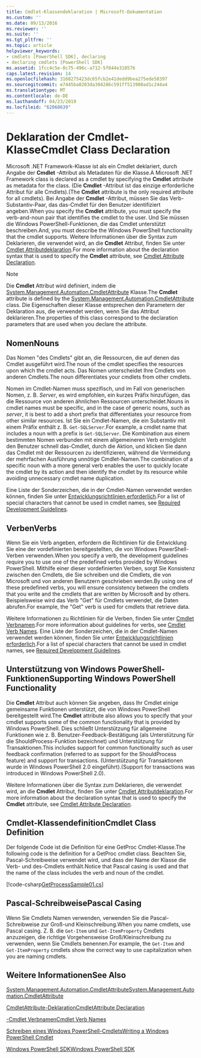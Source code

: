 ```yaml
---
title: Cmdlet-Klassendeklaration | Microsoft-Dokumentation
ms.custom: ''
ms.date: 09/13/2016
ms.reviewer: ''
ms.suite: ''
ms.tgt_pltfrm: ''
ms.topic: article
helpviewer_keywords:
- cmdlets [PowerShell SDK], declaring
- declaring cmdlets [PowerShell SDK]
ms.assetid: 1fcc4c5e-0c75-496c-a712-5f844e310576
caps.latest.revision: 14
ms.openlocfilehash: 3168275423dc65fcb2e41dedd9bea275ede58397
ms.sourcegitcommit: e7445ba8203da304286c591ff513900ad1c244a4
ms.translationtype: MT
ms.contentlocale: de-DE
ms.lasthandoff: 04/23/2019
ms.locfileid: "62068639"
---
```

# <a name="cmdlet-class-declaration"></a><span data-ttu-id="ad28a-102">Deklaration der Cmdlet-Klasse</span><span class="sxs-lookup"><span data-stu-id="ad28a-102">Cmdlet Class Declaration</span></span>

<span data-ttu-id="ad28a-103">Microsoft .NET Framework-Klasse ist als ein Cmdlet deklariert, durch Angabe der **Cmdlet** -Attribut als Metadaten für die Klasse.</span><span class="sxs-lookup"><span data-stu-id="ad28a-103">A Microsoft .NET Framework class is declared as a cmdlet by specifying the **Cmdlet** attribute as metadata for the class.</span></span> <span data-ttu-id="ad28a-104">(Die **Cmdlet** -Attribut ist das einzige erforderliche Attribut für alle Cmdlets).</span><span class="sxs-lookup"><span data-stu-id="ad28a-104">(The **Cmdlet** attribute is the only required attribute for all cmdlets).</span></span> <span data-ttu-id="ad28a-105">Bei Angabe der **Cmdlet** -Attribut, müssen Sie das Verb-Substantiv-Paar, das das-Cmdlet für den Benutzer identifiziert angeben.</span><span class="sxs-lookup"><span data-stu-id="ad28a-105">When you specify the **Cmdlet** attribute, you must specify the verb-and-noun pair that identifies the cmdlet to the user.</span></span> <span data-ttu-id="ad28a-106">Und Sie müssen die Windows PowerShell-Funktionen, die das Cmdlet unterstützt beschreiben.</span><span class="sxs-lookup"><span data-stu-id="ad28a-106">And, you must describe the Windows PowerShell functionality that the cmdlet supports.</span></span> <span data-ttu-id="ad28a-107">Weitere Informationen über die Syntax zum Deklarieren, die verwendet wird, an die **Cmdlet** Attribut, finden Sie unter [Cmdlet Attributdeklaration](./cmdlet-attribute-declaration.md).</span><span class="sxs-lookup"><span data-stu-id="ad28a-107">For more information about the declaration syntax that is used to specify the **Cmdlet** attribute, see [Cmdlet Attribute Declaration](./cmdlet-attribute-declaration.md).</span></span>

> [!NOTE]
> <span data-ttu-id="ad28a-108">Die **Cmdlet** Attribut wird definiert, indem die [System.Management.Automation.CmdletAttribute](/dotnet/api/System.Management.Automation.CmdletAttribute) Klasse.</span><span class="sxs-lookup"><span data-stu-id="ad28a-108">The **Cmdlet** attribute is defined by the [System.Management.Automation.CmdletAttribute](/dotnet/api/System.Management.Automation.CmdletAttribute) class.</span></span> <span data-ttu-id="ad28a-109">Die Eigenschaften dieser Klasse entsprechen den Parametern der Deklaration aus, die verwendet werden, wenn Sie das Attribut deklarieren.</span><span class="sxs-lookup"><span data-stu-id="ad28a-109">The properties of this class correspond to the declaration parameters that are used when you declare the attribute.</span></span>

## <a name="nouns"></a><span data-ttu-id="ad28a-110">Nomen</span><span class="sxs-lookup"><span data-stu-id="ad28a-110">Nouns</span></span>

<span data-ttu-id="ad28a-111">Das Nomen "des Cmdlets" gibt an, die Ressourcen, die auf denen das Cmdlet ausgeführt wird.</span><span class="sxs-lookup"><span data-stu-id="ad28a-111">The noun of the cmdlet specifies the resources upon which the cmdlet acts.</span></span> <span data-ttu-id="ad28a-112">Das Nomen unterscheidet Ihre Cmdlets von anderen Cmdlets.</span><span class="sxs-lookup"><span data-stu-id="ad28a-112">The noun differentiates your cmdlets from other cmdlets.</span></span>

<span data-ttu-id="ad28a-113">Nomen im Cmdlet-Namen muss spezifisch, und im Fall von generischen Nomen, z. B. *Server*, es wird empfohlen, ein kurzes Präfix hinzufügen, das die Ressource von anderen ähnlichen Ressourcen unterscheidet.</span><span class="sxs-lookup"><span data-stu-id="ad28a-113">Nouns in cmdlet names must be specific, and in the case of generic nouns, such as *server*, it is best to add a short prefix that differentiates your resource from other similar resources.</span></span> <span data-ttu-id="ad28a-114">Ist Sie ein Cmdlet-Namen, die ein Substantiv mit einem Präfix enthält z. B. `Get-SQLServer`.</span><span class="sxs-lookup"><span data-stu-id="ad28a-114">For example, a cmdlet name that includes a noun with a prefix is `Get-SQLServer`.</span></span> <span data-ttu-id="ad28a-115">Die Kombination aus einem bestimmten Nomen verbunden mit einem allgemeineren Verb ermöglicht den Benutzer schnell das-Cmdlet, durch die Aktion, und klicken Sie dann das Cmdlet mit der Ressourcen zu identifizieren, während die Vermeidung der mehrfachen Ausführung unnötige Cmdlet-Namen.</span><span class="sxs-lookup"><span data-stu-id="ad28a-115">The combination of a specific noun with a more general verb enables the user to quickly locate the cmdlet by its action and then identify the cmdlet by its resource while avoiding unnecessary cmdlet name duplication.</span></span>

<span data-ttu-id="ad28a-116">Eine Liste der Sonderzeichen, die in der Cmdlet-Namen verwendet werden können, finden Sie unter [Entwicklungsrichtlinien erforderlich](./required-development-guidelines.md).</span><span class="sxs-lookup"><span data-stu-id="ad28a-116">For a list of special characters that cannot be used in cmdlet names, see [Required Development Guidelines](./required-development-guidelines.md).</span></span>

## <a name="verbs"></a><span data-ttu-id="ad28a-117">Verben</span><span class="sxs-lookup"><span data-stu-id="ad28a-117">Verbs</span></span>

<span data-ttu-id="ad28a-118">Wenn Sie ein Verb angeben, erfordern die Richtlinien für die Entwicklung Sie eine der vordefinierten bereitgestellten, die von Windows PowerShell-Verben verwenden.</span><span class="sxs-lookup"><span data-stu-id="ad28a-118">When you specify a verb, the development guidelines require you to use one of the predefined verbs provided by Windows PowerShell.</span></span> <span data-ttu-id="ad28a-119">Mithilfe einer dieser vordefinierten Verben, sorgt Sie Konsistenz zwischen den Cmdlets, die Sie schreiben und die Cmdlets, die von Microsoft und von anderen Benutzern geschrieben werden.</span><span class="sxs-lookup"><span data-stu-id="ad28a-119">By using one of these predefined verbs, you will ensure consistency between the cmdlets that you write and the cmdlets that are written by Microsoft and by others.</span></span> <span data-ttu-id="ad28a-120">Beispielsweise wird das Verb "Get" für Cmdlets verwendet, die Daten abrufen.</span><span class="sxs-lookup"><span data-stu-id="ad28a-120">For example, the "Get" verb is used for cmdlets that retrieve data.</span></span>

<span data-ttu-id="ad28a-121">Weitere Informationen zu Richtlinien für die Verben, finden Sie unter [Cmdlet Verbnamen](./approved-verbs-for-windows-powershell-commands.md).</span><span class="sxs-lookup"><span data-stu-id="ad28a-121">For more information about guidelines for verbs, see [Cmdlet Verb Names](./approved-verbs-for-windows-powershell-commands.md).</span></span> <span data-ttu-id="ad28a-122">Eine Liste der Sonderzeichen, die in der Cmdlet-Namen verwendet werden können, finden Sie unter [Entwicklungsrichtlinien erforderlich](./required-development-guidelines.md).</span><span class="sxs-lookup"><span data-stu-id="ad28a-122">For a list of special characters that cannot be used in cmdlet names, see [Required Development Guidelines](./required-development-guidelines.md).</span></span>

## <a name="supporting-windows-powershell-functionality"></a><span data-ttu-id="ad28a-123">Unterstützung von Windows PowerShell-Funktionen</span><span class="sxs-lookup"><span data-stu-id="ad28a-123">Supporting Windows PowerShell Functionality</span></span>

<span data-ttu-id="ad28a-124">Die **Cmdlet** Attribut auch können Sie angeben, dass Ihr Cmdlet einige gemeinsame Funktionen unterstützt, die von Windows PowerShell bereitgestellt wird.</span><span class="sxs-lookup"><span data-stu-id="ad28a-124">The **Cmdlet** attribute also allows you to specify that your cmdlet supports some of the common functionality that is provided by Windows PowerShell.</span></span> <span data-ttu-id="ad28a-125">Dies schließt Unterstützung für allgemeine Funktionen wie z. B. Benutzer-Feedback-Bestätigung (als Unterstützung für die ShouldProcess-Funktion bezeichnet) und Unterstützung für Transaktionen.</span><span class="sxs-lookup"><span data-stu-id="ad28a-125">This includes support for common functionality such as user feedback confirmation (referred to as support for the ShouldProcess feature) and support for transactions.</span></span> <span data-ttu-id="ad28a-126">(Unterstützung für Transaktionen wurde in Windows PowerShell 2.0 eingeführt).</span><span class="sxs-lookup"><span data-stu-id="ad28a-126">(Support for transactions was introduced in Windows PowerShell 2.0).</span></span>

<span data-ttu-id="ad28a-127">Weitere Informationen über die Syntax zum Deklarieren, die verwendet wird, an die **Cmdlet** Attribut, finden Sie unter [Cmdlet Attributdeklaration](./cmdlet-attribute-declaration.md).</span><span class="sxs-lookup"><span data-stu-id="ad28a-127">For more information about the declaration syntax that is used to specify the **Cmdlet** attribute, see [Cmdlet Attribute Declaration](./cmdlet-attribute-declaration.md).</span></span>

## <a name="cmdlet-class-definition"></a><span data-ttu-id="ad28a-128">Cmdlet-Klassendefinition</span><span class="sxs-lookup"><span data-stu-id="ad28a-128">Cmdlet Class Definition</span></span>

<span data-ttu-id="ad28a-129">Der folgende Code ist die Definition für eine GetProc Cmdlet-Klasse.</span><span class="sxs-lookup"><span data-stu-id="ad28a-129">The following code is the definition for a GetProc cmdlet class.</span></span> <span data-ttu-id="ad28a-130">Beachten Sie, Pascal-Schreibweise verwendet wird, und dass der Name der Klasse die Verb- und des-Cmdlets enthält.</span><span class="sxs-lookup"><span data-stu-id="ad28a-130">Notice that Pascal casing is used and that the name of the class includes the verb and noun of the cmdlet.</span></span>

[!code-csharp[GetProcessSample01.cs](../../powershell-sdk-samples/SDK-2.0/csharp/GetProcessSample01/GetProcessSample01.cs#L33-L34 "GetProcessSample01.cs")]

## <a name="pascal-casing"></a><span data-ttu-id="ad28a-131">Pascal-Schreibweise</span><span class="sxs-lookup"><span data-stu-id="ad28a-131">Pascal Casing</span></span>

<span data-ttu-id="ad28a-132">Wenn Sie Cmdlets Namen verwenden, verwenden Sie die Pascal-Schreibweise zur Groß-und Kleinschreibung.</span><span class="sxs-lookup"><span data-stu-id="ad28a-132">When you name cmdlets, use Pascal casing.</span></span> <span data-ttu-id="ad28a-133">Z. B. die `Get-Item` und `Get-ItemProperty` Cmdlets anzuzeigen, die richtige Vorgehensweise Groß/Kleinschreibung zu verwenden, wenn Sie Cmdlets benennen.</span><span class="sxs-lookup"><span data-stu-id="ad28a-133">For example, the `Get-Item` and `Get-ItemProperty` cmdlets show the correct way to use capitalization when you are naming cmdlets.</span></span>

## <a name="see-also"></a><span data-ttu-id="ad28a-134">Weitere Informationen</span><span class="sxs-lookup"><span data-stu-id="ad28a-134">See Also</span></span>

[<span data-ttu-id="ad28a-135">System.Management.Automation.CmdletAttribute</span><span class="sxs-lookup"><span data-stu-id="ad28a-135">System.Management.Automation.CmdletAttribute</span></span>](/dotnet/api/System.Management.Automation.CmdletAttribute)

[<span data-ttu-id="ad28a-136">CmdletAttribute-Deklaration</span><span class="sxs-lookup"><span data-stu-id="ad28a-136">CmdletAttribute Declaration</span></span>](./cmdlet-attribute-declaration.md)

[<span data-ttu-id="ad28a-137">-Cmdlet Verbnamen</span><span class="sxs-lookup"><span data-stu-id="ad28a-137">Cmdlet Verb Names</span></span>](./approved-verbs-for-windows-powershell-commands.md)

[<span data-ttu-id="ad28a-138">Schreiben eines Windows PowerShell-Cmdlets</span><span class="sxs-lookup"><span data-stu-id="ad28a-138">Writing a Windows PowerShell Cmdlet</span></span>](./writing-a-windows-powershell-cmdlet.md)

[<span data-ttu-id="ad28a-139">Windows PowerShell SDK</span><span class="sxs-lookup"><span data-stu-id="ad28a-139">Windows PowerShell SDK</span></span>](../windows-powershell-reference.md)
